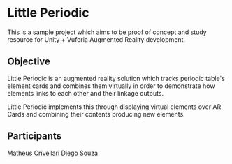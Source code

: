 # Little Periodic
This is a sample project which aims to be proof of concept and study resource for Unity + Vuforia Augmented Reality development.

## Objective
Little Periodic is an augmented reality solution which tracks periodic 
table's element cards and combines them virtually in order to demonstrate 
how elements links to each other and their linkage outputs. 

Little Periodic implements this through displaying virtual elements over 
AR Cards and combining their contents producing new elements.

## Participants
[Matheus Crivellari](https://github.com/matheus-crivellari)
[Diego Souza](https://github.com/DeeSouza)
